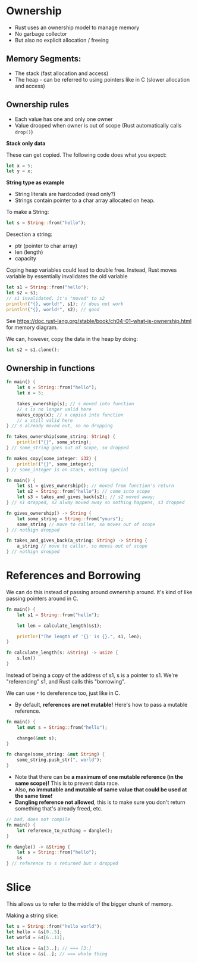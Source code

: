 # Ownership

- Rust uses an ownership model to manage memory
- No garbage collector
- But also no explicit allocation / freeing

## Memory Segments:

- The stack (fast allocation and access)
- The heap - can be referred to using pointers like in C (slower allocation and access)

## Ownership rules

- Each value has one and only one owner
- Value drooped when owner is out of scope (Rust automatically calls `drop()`)

**Stack only data**

These can get copied. The following code does what you expect:

```rust
let x = 5;
let y = x;
```

**String type as example**

- String literals are hardcoded (read only?)
- Strings contain pointer to a char array allocated on heap. 

To make a String:

```rust
let s = String::from("hello");
```

Desection a string:
- ptr (pointer to char array)
- len (length)
- capacity

Coping heap variables could lead to double free. Instead, Rust moves variable by essentially invalidates the old variable

```rust
let s1 = String::from("hello");
let s2 = s1;
// s1 invalidated. it's "moved" to s2
println!("{}, world!", s1); // does not work
println!("{}, world!", s2); // good
```

See https://doc.rust-lang.org/stable/book/ch04-01-what-is-ownership.html for memory diagram.

We can, however, copy the data in the heap by doing:

```rust
let s2 = s1.clone();
```

## Ownership in functions

```rust
fn main() {
    let s = String::from("hello");
    let x = 5;

    takes_ownership(s); // s moved into function
    // s is no longer valid here
    makes_copy(x); // x copied into function
    // x still valid here
} // s already moved out, so no dropping

fn takes_ownership(some_string: String) { 
    println!("{}", some_string);
} // some_string goes out of scope, so dropped

fn makes_copy(some_integer: i32) { 
    println!("{}", some_integer);
} // some_integer is on stack, nothing special
```

```rust
fn main() {
    let s1 = gives_ownership(); // moved from function's return
    let s2 = String::from("hello"); // come into scope
    let s3 = takes_and_gives_back(s2); // s2 moved away; 
} // s1 dropped, s2 alway moved away so nothing happens, s3 dropped

fn gives_ownership() -> String {
    let some_string = String::from("yours"); 
    some_string // move to caller, so moves out of scope
} // nothign dropped

fn takes_and_gives_back(a_string: String) -> String {
    a_string // move to caller, so moves out of scope
} // nothign dropped
```

# References and Borrowing

We can do this instead of passing around ownership around. It's kind of like passing pointers around in C.

```rust
fn main() {
    let s1 = String::from("hello");

    let len = calculate_length(&s1);

    println!("The length of '{}' is {}.", s1, len);
}

fn calculate_length(s: &String) -> usize {
    s.len()
}
```

Instead of being a copy of the address of s1, s is a pointer to s1. We're "referencing" s1, and Rust calls this "borrowing".

We can use `*` to dereference too, just like in C.

- By default, **references are not mutable!** Here's how to pass a mutable reference. 

```rust
fn main() {
    let mut s = String::from("hello");

    change(&mut s);
}

fn change(some_string: &mut String) {
    some_string.push_str(", world");
}
```

- Note that there can be **a maximum of one mutable reference (in the same scope)!** This is to prevent data race.
- Also, **no immutable and mutable of same value that could be used at the same time!**
- **Dangling reference not allowed**, this is to make sure you don't return something that's already freed, etc.

```rust
// bad, does not compile
fn main() {
    let reference_to_nothing = dangle();
}

fn dangle() -> &String {
    let s = String::from("hello");
    &s
} // reference to s returned but s dropped
```

# Slice

This allows us to refer to the middle of the bigger chunk of memory.

Making a string slice:

```rust
let s = String::from("hello world");
let hello = &s[0..5];
let world = &s[6..11];

let slice = &s[3..]; // === [3:]
let slice = &s[..]; // === whole thing

```